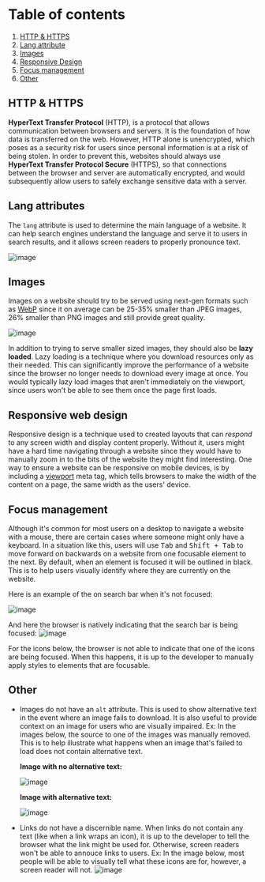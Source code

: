 # Table of contents

1. [HTTP & HTTPS](#http)
2. [Lang attribute](#lang-attributes)
3. [Images](#images)
4. [Responsive Design](#responsive-web-design)
5. [Focus management](#focus-management)
6. [Other]()

## HTTP & HTTPS

**HyperText Transfer Protocol** (HTTP), is a protocol that allows communication between browsers and servers. It is the foundation of how data is transferred on the web. However, HTTP alone is unencrypted, which poses as a security risk for users since personal information is at a risk of being stolen. In order to prevent this, websites should always use **HyperText Transfer Protocol Secure** (HTTPS), so that connections between the browser and server are automatically encrypted, and would subsequently allow users to safely exchange sensitive data with a server.

## Lang attributes

The `lang` attribute is used to determine the main language of a website. It can help search engines understand the language and serve it to users in search results, and it allows screen readers to properly pronounce text.

![image](https://res.cloudinary.com/bluepnwage/image/upload/v1674319072/sxm-com/pagespeed.web.dev_report_url_http2F2F_form_factor_desktop_exgux7.png)

## Images

Images on a website should try to be served using next-gen formats such as [WebP](https://developers.google.com/speed/webp) since it on average can be 25-35% smaller than JPEG images, 26% smaller than PNG images and still provide great quality.

![image](https://res.cloudinary.com/bluepnwage/image/upload/v1674320257/sxm-com/images-screenshot_zipxi3.png)

In addition to trying to serve smaller sized images, they should also be **lazy loaded**. Lazy loading is a technique where you download resources only as their needed. This can significantly improve the performance of a website since the browser no longer needs to download every image at once. You would typically lazy load images that aren't immediately on the viewport, since users won't be able to see them once the page first loads.

## Responsive web design

Responsive design is a technique used to created layouts that can _respond_ to any screen width and display content properly. Without it, users might have a hard time navigating through a website since they would have to manually zoom in to the bits of the website they might find interesting. One way to ensure a website can be responsive on mobile devices, is by including a [viewport](https://developer.mozilla.org/en-US/docs/Web/HTML/Viewport_meta_tag) meta tag, which tells browsers to make the width of the content on a page, the same width as the users' device.

## Focus management

Although it's common for most users on a desktop to navigate a website with a mouse, there are certain cases where someone might only have a keyboard. In a situation like this, users will use <kbd>Tab</kbd> and <kbd>Shift + Tab</kbd> to move forward on backwards on a website from one focusable element to the next. By default, when an element is focused it will be outlined in black. This is to help users visually identify where they are currently on the website.

Here is an example of the on search bar when it's not focused:

![image](https://res.cloudinary.com/bluepnwage/image/upload/v1674326191/sxm-com/non-focused-input_ldwr1z.png)

And here the browser is natively indicating that the search bar is being focused:
![image](https://res.cloudinary.com/bluepnwage/image/upload/v1674326190/sxm-com/focused-input_yhkloi.png)

For the icons below, the browser is not able to indicate that one of the icons are being focused. When this happens, it is up to the developer to manually apply styles to elements that are focusable.

## Other

- Images do not have an `alt` attribute. This is used to show alternative text in the event where an image fails to download. It is also useful to provide context on an image for users who are visually impaired.
  Ex:
  In the images below, the source to one of the images was manually removed. This is to help illustrate what happens when an image that's failed to load does not contain alternative text.

  **Image with no alternative text:**

  ![image](https://res.cloudinary.com/bluepnwage/image/upload/v1674335960/sxm-com/alt-image_tubjo6.png)

  **Image with alternative text:**

  ![image](https://res.cloudinary.com/bluepnwage/image/upload/v1674335961/sxm-com/alt-image-text_hp47af.png)

- Links do not have a discernible name. When links do not contain any text (like when a link wraps an icon), it is up to the developer to tell the browser what the link might be used for. Otherwise, screen readers won't be able to annouce links to users.
  Ex:
  In the image below, most people will be able to visually tell what these icons are for, however, a screen reader will not.
  ![image](https://res.cloudinary.com/bluepnwage/image/upload/v1674335733/sxm-com/links-screenshot_c9qij7.png)
